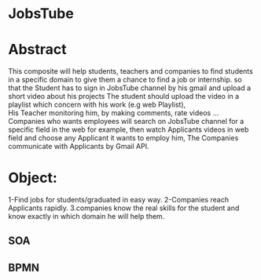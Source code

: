  # JobsTube 


# Abstract

  This composite will help students, teachers and companies to find students in a specific domain to give them a chance to find a job or internship.  so that the Student has to sign in JobsTube channel by his gmail and upload a short video about his projects The student should upload  the video in a playlist which concern with his work (e.g web Playlist),  
His Teacher monitoring him, by making comments, rate videos ... 
Companies who wants employees will search on JobsTube channel for a specific field in the web for example,
then watch Applicants videos in web field and choose any Applicant it wants to employ him,
The Companies communicate with Applicants by Gmail API.

# Object:
1-Find jobs for students/graduated in easy way.
2-Companies reach Applicants rapidly. 
3.companies know the real skills for the student and know exactly in which domain he will help them.
 
## SOA



## BPMN


 
